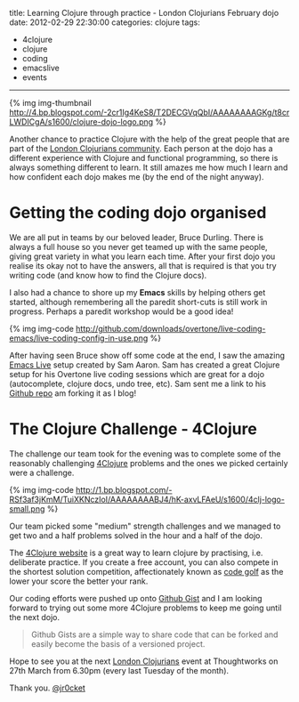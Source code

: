 title: Learning Clojure through practice - London Clojurians February dojo
date: 2012-02-29 22:30:00
categories: clojure
tags: 
- 4clojure
- clojure
- coding 
- emacslive
- events

---

{% img img-thumbnail http://4.bp.blogspot.com/-2cr1Ig4KeS8/T2DECGVqQbI/AAAAAAAAGKg/t8crLWDICgA/s1600/clojure-dojo-logo.png %}

Another chance to practice Clojure with the help of the great people that are part of the [London Clojurians community](http://groups.google.com/group/london-clojurians).  Each person at the dojo has a different experience with Clojure and functional programming, so there is always something different to learn.  It still amazes me how much I learn and how confident each dojo makes me (by the end of the night anyway).

<!-- more -->

# Getting the coding dojo organised

We are all put in teams by our beloved leader, Bruce Durling.  There is always a full house so you never get teamed up with the same people, giving great variety in what you learn each time.  After your first dojo you realise its okay not to have the answers, all that is required is that you try writing code (and know how to find the Clojure docs).

I also had a chance to shore up my **Emacs** skills by helping others get started, although remembering all the paredit short-cuts is still work in progress.  Perhaps a paredit workshop would be a good idea!

{% img img-code http://github.com/downloads/overtone/live-coding-emacs/live-coding-config-in-use.png %} 

After having seen Bruce show off some code at the end, I saw the amazing [Emacs Live](http://overtone.github.io/emacs-live/) setup created by Sam Aaron.  Sam has created a great Clojure setup for his Overtone live coding sessions which are great for a dojo (autocomplete, clojure docs, undo tree, etc).  Sam sent me a link to his [Github repo](http://overtone.github.io/emacs-live/) am forking it as I blog!

# The Clojure Challenge - 4Clojure 

The challenge our team took for the evening was to complete some of the reasonably challenging [4Clojure](http://www.4clojure.com/) problems and the ones we picked certainly were a challenge.

{% img img-code http://1.bp.blogspot.com/-RSf3af3jKmM/TuiXKNczIoI/AAAAAAAABJ4/hK-axvLFAeU/s1600/4clj-logo-small.png %} 

Our team picked some "medium" strength challenges and we managed to get two and a half problems solved in the hour and a half of the dojo.

The [4Clojure website](http://www.4clojure.com/) is a great way to learn clojure by practising, i.e. deliberate  practice.  If you create a free account, you can also compete in the  shortest solution competition, affectionately known as [code golf](http://lbrandy.com/blog/2008/09/what-code-golf-taught-me-about-python/) as the lower your score the better your rank.

Our coding efforts were pushed up onto [Github Gist](https://gist.github.com/1968416) and I am looking forward to trying out some more 4Clojure problems to keep me going until the next dojo.

> Github Gists are a simple way to share code that can be forked and easily become the basis of a versioned project.

Hope to see you at the next [London Clojurians](http://groups.google.com/group/london-clojurians) event at Thoughtworks on 27th March from 6.30pm (every last Tuesday of the month).

Thank you.
[@jr0cket](https://twitter.com/jr0cket)
